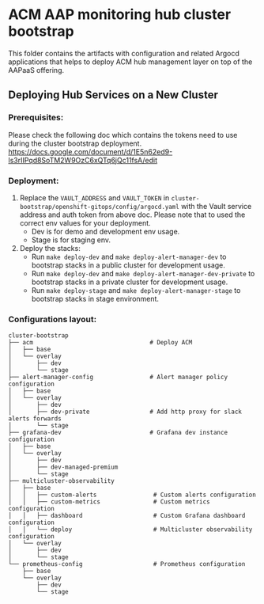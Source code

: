 # ACM AAP monitoring hub cluster bootstrap

This folder contains the artifacts with configuration and related Argocd applications that helps to deploy ACM hub management layer on top of the AAPaaS offering.

## Deploying Hub Services on a New Cluster


### Prerequisites:
Please check the following doc which contains the tokens need to use during the cluster bootstrap deployment.
https://docs.google.com/document/d/1E5n62ed9-ls3rIIPqd8SoTM2W9OzC6xQTq6jQc11fsA/edit


### Deployment:
1. Replace the `VAULT_ADDRESS` and `VAULT_TOKEN` in `cluster-bootstrap/openshift-gitops/config/argocd.yaml` with the Vault service address and auth token from above doc.
   Please note that to used the correct env values for your deployment. 
   * Dev is for demo and development env usage. 
   * Stage is for staging env.
2. Deploy the stacks:
   * Run `make deploy-dev` and `make deploy-alert-manager-dev` to bootstrap stacks in a public cluster for development usage.
   * Run `make deploy-dev` and `make deploy-alert-manager-dev-private` to bootstrap stacks in a private cluster for development usage.
   * Run `make deploy-stage` and `make deploy-alert-manager-stage` to bootstrap stacks in stage environment.


### Configurations layout:
    cluster-bootstrap
    ├── acm                                 # Deploy ACM
    │   ├── base
    │   └── overlay
    │       ├── dev                            
    │       └── stage                     
    ├── alert-manager-config                # Alert manager policy configuration
    │   ├── base
    │   └── overlay
    │       ├── dev                            
    │       ├── dev-private                 # Add http proxy for slack alerts forwards
    │       └── stage
    ├── grafana-dev                         # Grafana dev instance configuration
    │   ├── base   
    │   └── overlay
    │       ├── dev  
    │       ├── dev-managed-premium 
    │       └── stage                             
    ├── multicluster-observability
    │   ├── base
    │   │   ├── custom-alerts                # Custom alerts configuration
    │   │   ├── custom-metrics               # Custom metrics configuration
    │   │   ├── dashboard                    # Custom Grafana dashboard configuration
    │   │   └── deploy                       # Multicluster observability configuration
    │   └── overlay  
    │       ├── dev
    │       └── stage  
    └── prometheus-config                    # Prometheus configuration
        ├── base                             
        └── overlay  
            ├── dev
            └── stage
